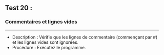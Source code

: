 ## Test 20 :
### Commentaires et lignes vides

-----
- Description : Vérifie que les lignes de commentaire (commençant par #) et les lignes vides sont ignorées.
- Procédure : Exécutez le programme.

